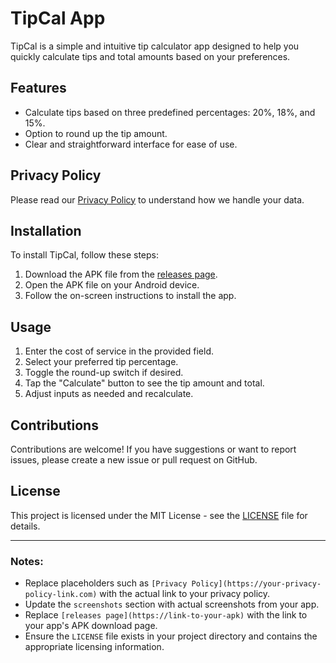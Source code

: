 # TipCal App

TipCal is a simple and intuitive tip calculator app designed to help you quickly calculate tips and total amounts based on your preferences.

## Features

- Calculate tips based on three predefined percentages: 20%, 18%, and 15%.
- Option to round up the tip amount.
- Clear and straightforward interface for ease of use.

## Privacy Policy

Please read our [Privacy Policy](https://your-privacy-policy-link.com) to understand how we handle your data.


## Installation

To install TipCal, follow these steps:

1. Download the APK file from the [releases page](https://link-to-your-apk).
2. Open the APK file on your Android device.
3. Follow the on-screen instructions to install the app.

## Usage

1. Enter the cost of service in the provided field.
2. Select your preferred tip percentage.
3. Toggle the round-up switch if desired.
4. Tap the "Calculate" button to see the tip amount and total.
5. Adjust inputs as needed and recalculate.

## Contributions

Contributions are welcome! If you have suggestions or want to report issues, please create a new issue or pull request on GitHub.

## License

This project is licensed under the MIT License - see the [LICENSE](LICENSE) file for details.

---

### Notes:

- Replace placeholders such as `[Privacy Policy](https://your-privacy-policy-link.com)` with the actual link to your privacy policy.
- Update the `screenshots` section with actual screenshots from your app.
- Replace `[releases page](https://link-to-your-apk)` with the link to your app's APK download page.
- Ensure the `LICENSE` file exists in your project directory and contains the appropriate licensing information.
